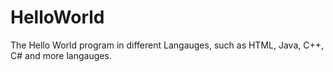 # HelloWorld
The Hello World program in different Langauges, such as HTML, Java, C++, C# and more langauges. 
